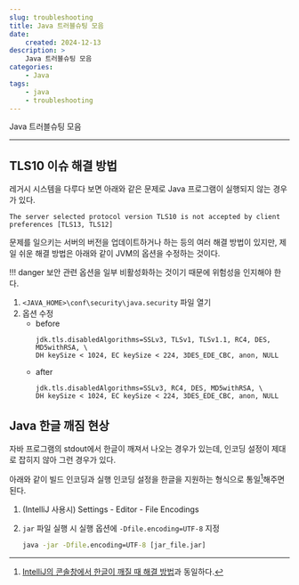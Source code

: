 ```yaml
---
slug: troubleshooting
title: Java 트러블슈팅 모음
date:
    created: 2024-12-13
description: >
    Java 트러블슈팅 모음
categories:
    - Java
tags:
    - java
    - troubleshooting
---
```


Java 트러블슈팅 모음  

<!-- more -->

---

## TLS10 이슈 해결 방법

레거시 시스템을 다루다 보면 아래와 같은 문제로 Java 프로그램이 실행되지 않는 경우가 있다.  

```
The server selected protocol version TLS10 is not accepted by client preferences [TLS13, TLS12]
```

문제를 일으키는 서버의 버전을 업데이트하거나 하는 등의 여러 해결 방법이 있지만, 제일 쉬운 해결 방법은 아래와 같이 JVM의 옵션을 수정하는 것이다.  

!!! danger
    보안 관련 옵션을 일부 비활성화하는 것이기 때문에 위험성을 인지해야 한다.  

1. `<JAVA_HOME>\conf\security\java.security` 파일 열기
1. 옵션 수정
    - before
        ```
        jdk.tls.disabledAlgorithms=SSLv3, TLSv1, TLSv1.1, RC4, DES, MD5withRSA, \
        DH keySize < 1024, EC keySize < 224, 3DES_EDE_CBC, anon, NULL
        ```
    - after
        ```
        jdk.tls.disabledAlgorithms=SSLv3, RC4, DES, MD5withRSA, \
        DH keySize < 1024, EC keySize < 224, 3DES_EDE_CBC, anon, NULL
        ```

## Java 한글 깨짐 현상

자바 프로그램의 stdout에서 한글이 깨져서 나오는 경우가 있는데, 인코딩 설정이 제대로 잡히지 않아 그런 경우가 있다.  

아래와 같이 빌드 인코딩과 실행 인코딩 설정을 한글을 지원하는 형식으로 통일[^1]해주면 된다.  

1. (IntelliJ 사용시) Settings - Editor - File Encodings
1. `jar` 파일 실행 시 실행 옵션에 `-Dfile.encoding=UTF-8` 지정

    ```bat
    java -jar -Dfile.encoding=UTF-8 [jar_file.jar]
    ```

[^1]: [IntelliJ의 콘솔창에서 한글이 깨질 때 해결 방법](./2024-09-24-intellij_error.md/#콘솔-한글-깨짐)과 동일하다.  
